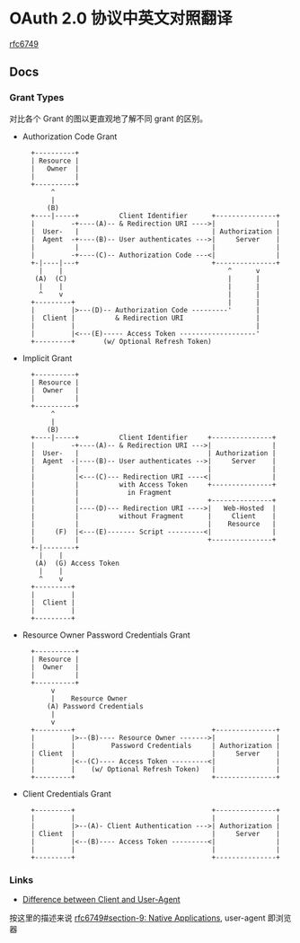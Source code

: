 # OAuth 2.0 协议中英文对照翻译

[rfc6749](https://tools.ietf.org/html/rfc6749)


## Docs

### Grant Types

对比各个 Grant 的图以更直观地了解不同 grant 的区别。

- Authorization Code Grant

        +----------+
        | Resource |
        |   Owner  |
        |          |
        +----------+
             ^
             |
            (B)
        +----|-----+          Client Identifier      +---------------+
        |         -+----(A)-- & Redirection URI ---->|               |
        |  User-   |                                 | Authorization |
        |  Agent  -+----(B)-- User authenticates --->|     Server    |
        |          |                                 |               |
        |         -+----(C)-- Authorization Code ---<|               |
        +-|----|---+                                 +---------------+
          |    |                                         ^      v
         (A)  (C)                                        |      |
          |    |                                         |      |
          ^    v                                         |      |
        +---------+                                      |      |
        |         |>---(D)-- Authorization Code ---------'      |
        |  Client |          & Redirection URI                  |
        |         |                                             |
        |         |<---(E)----- Access Token -------------------'
        +---------+       (w/ Optional Refresh Token)

- Implicit Grant

        +----------+
        | Resource |
        |  Owner   |
        |          |
        +----------+
             ^
             |
            (B)
        +----|-----+          Client Identifier     +---------------+
        |         -+----(A)-- & Redirection URI --->|               |
        |  User-   |                                | Authorization |
        |  Agent  -|----(B)-- User authenticates -->|     Server    |
        |          |                                |               |
        |          |<---(C)--- Redirection URI ----<|               |
        |          |          with Access Token     +---------------+
        |          |            in Fragment
        |          |                                +---------------+
        |          |----(D)--- Redirection URI ---->|   Web-Hosted  |
        |          |          without Fragment      |     Client    |
        |          |                                |    Resource   |
        |     (F)  |<---(E)------- Script ---------<|               |
        |          |                                +---------------+
        +-|--------+
          |    |
         (A)  (G) Access Token
          |    |
          ^    v
        +---------+
        |         |
        |  Client |
        |         |
        +---------+

- Resource Owner Password Credentials Grant

        +----------+
        | Resource |
        |  Owner   |
        |          |
        +----------+
             v
             |    Resource Owner
            (A) Password Credentials
             |
             v
        +---------+                                  +---------------+
        |         |>--(B)---- Resource Owner ------->|               |
        |         |         Password Credentials     | Authorization |
        | Client  |                                  |     Server    |
        |         |<--(C)---- Access Token ---------<|               |
        |         |    (w/ Optional Refresh Token)   |               |
        +---------+                                  +---------------+

- Client Credentials Grant

        +---------+                                  +---------------+
        |         |                                  |               |
        |         |>--(A)- Client Authentication --->| Authorization |
        | Client  |                                  |     Server    |
        |         |<--(B)---- Access Token ---------<|               |
        |         |                                  |               |
        +---------+                                  +---------------+

### Links

- [Difference between Client and User-Agent](https://stackoverflow.com/questions/35637601/difference-between-client-and-user-agent/35638254)

按这里的描述来说 [rfc6749#section-9: Native Applications](https://tools.ietf.org/html/rfc6749#section-9), user-agent 即浏览器

